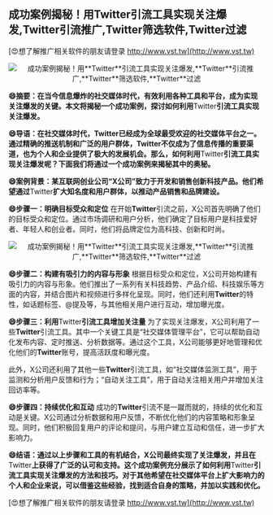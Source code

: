 ## **成功案例揭秘！用**Twitter**引流工具实现关注爆发,**Twitter**引流推广,**Twitter**筛选软件,**Twitter**过滤**

[😍想了解推广相关软件的朋友请登录 http://www.vst.tw](http://www.vst.tw)

 <center><img src="https://vst.tw/MP4/tuiguang/png/3.png" alt="成功案例揭秘！用**Twitter**引流工具实现关注爆发,**Twitter**引流推广,**Twitter**筛选软件,**Twitter**过滤"></center>

**😄摘要：在当今信息爆炸的社交媒体时代，有效利用各种工具和平台，成为实现关注爆发的关键。本文将揭秘一个成功案例，探讨如何利用**Twitter**引流工具实现关注爆发。**

**😄导语：在社交媒体时代，**Twitter**已经成为全球最受欢迎的社交媒体平台之一。通过精确的推送机制和广泛的用户群体，**Twitter**不仅成为了信息传播的重要渠道，也为个人和企业提供了极大的发展机会。那么，如何利用**Twitter**引流工具实现关注爆发呢？下面我们将通过一个成功案例来揭秘其中的奥秘。**

**😄案例背景：某互联网创业公司“X公司”致力于开发和销售创新科技产品。他们希望通过**Twitter**扩大知名度和用户群体，以推动产品销售和品牌建设。**

**😄步骤一：明确目标受众和定位**
在开始**Twitter**引流之前，X公司首先明确了他们的目标受众和定位。通过市场调研和用户分析，他们确定了目标用户是科技爱好者、年轻人和创业者。同时，他们将品牌定位为高科技、创新和时尚。

 <center><img src="https://vst.tw/MP4/tuiguang/png/4.png" alt="成功案例揭秘！用**Twitter**引流工具实现关注爆发,**Twitter**引流推广,**Twitter**筛选软件,**Twitter**过滤"></center>

**😄步骤二：构建有吸引力的内容与形象**
根据目标受众和定位，X公司开始构建有吸引力的内容与形象。他们推出了一系列有关科技趋势、产品介绍、科技娱乐等方面的内容，并结合图片和视频进行多样化呈现。同时，他们还利用**Twitter**的特性，如话题标签、@提及等，与其他相关用户进行互动，增加曝光度。

**😄步骤三：利用**Twitter**引流工具增加关注量**
为了实现关注爆发，X公司利用了一些**Twitter**引流工具。其中一个关键工具是“社交媒体管理平台”，它可以帮助自动化发布内容、定时推送、分析数据等。通过这个工具，X公司能够更好地管理和优化他们的**Twitter**账号，提高活跃度和曝光度。

此外，X公司还利用了其他一些**Twitter**引流工具，如“社交媒体监测工具”，用于监测和分析用户反馈和行为；“自动关注工具”，用于自动关注相关用户并增加关注回访率等。

**😄步骤四：持续优化和互动**
成功的**Twitter**引流不是一蹴而就的，持续的优化和互动是关键。X公司通过分析数据和用户反馈，不断优化他们的内容策略和形象呈现。同时，他们积极回复用户的评论和提问，与用户建立互动和信任，进一步扩大影响力。

**😄结语：通过以上步骤和工具的有机结合，X公司最终实现了关注爆发，并且在**Twitter**上获得了广泛的认可和支持。这个成功案例充分展示了如何利用**Twitter**引流工具实现关注爆发的方法和技巧。对于其他希望在社交媒体平台上扩大影响力的个人和企业来说，可以借鉴这些经验，找到适合自身的策略，并加以实践和优化。**

[😍想了解推广相关软件的朋友请登录 http://www.vst.tw](http://www.vst.tw)



